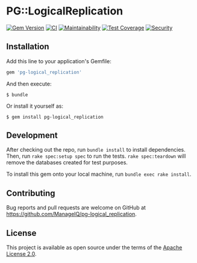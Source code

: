 # PG::LogicalReplication

[![Gem Version](https://badge.fury.io/rb/pg-logical_replication.svg)](http://badge.fury.io/rb/pg-logical_replication)
[![CI](https://github.com/ManageIQ/pg-logical_replication/actions/workflows/ci.yaml/badge.svg)](https://github.com/ManageIQ/pg-logical_replication/actions/workflows/ci.yaml)
[![Maintainability](https://api.codeclimate.com/v1/badges/9967445630b9e8ff2fe5/maintainability)](https://codeclimate.com/github/ManageIQ/pg-logical_replication/maintainability)
[![Test Coverage](https://api.codeclimate.com/v1/badges/9967445630b9e8ff2fe5/test_coverage)](https://codeclimate.com/github/ManageIQ/pg-logical_replication/test_coverage)
[![Security](https://hakiri.io/github/ManageIQ/pg-logical_replication/master.svg)](https://hakiri.io/github/ManageIQ/pg-logical_replication/master)

## Installation

Add this line to your application's Gemfile:

```ruby
gem 'pg-logical_replication'
```

And then execute:

    $ bundle

Or install it yourself as:

    $ gem install pg-logical_replication

## Development

After checking out the repo, run `bundle install` to install dependencies. Then, run `rake spec:setup spec` to run the tests. `rake spec:teardown` will remove the databases created for test purposes.

To install this gem onto your local machine, run `bundle exec rake install`.

## Contributing

Bug reports and pull requests are welcome on GitHub at https://github.com/ManageIQ/pg-logical_replication.

## License

This project is available as open source under the terms of the [Apache License 2.0](http://www.apache.org/licenses/LICENSE-2.0).

